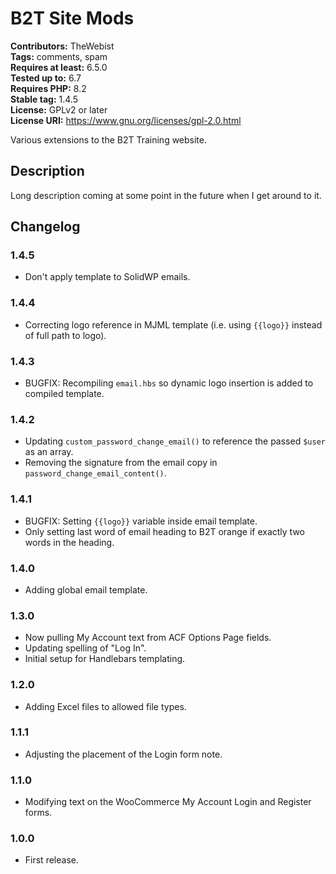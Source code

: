 # B2T Site Mods #
**Contributors:** TheWebist  
**Tags:** comments, spam  
**Requires at least:** 6.5.0  
**Tested up to:** 6.7  
**Requires PHP:** 8.2  
**Stable tag:** 1.4.5  
**License:** GPLv2 or later  
**License URI:** https://www.gnu.org/licenses/gpl-2.0.html  

Various extensions to the B2T Training website.

## Description ##

Long description coming at some point in the future when I get around to it.

## Changelog ##

### 1.4.5 ###
* Don't apply template to SolidWP emails.

### 1.4.4 ###
* Correcting logo reference in MJML template (i.e. using `{{logo}}` instead of full path to logo).

### 1.4.3 ###
* BUGFIX: Recompiling `email.hbs` so dynamic logo insertion is added to compiled template.

### 1.4.2 ###
* Updating `custom_password_change_email()` to reference the passed `$user` as an array.
* Removing the signature from the email copy in `password_change_email_content()`.

### 1.4.1 ###
* BUGFIX: Setting `{{logo}}` variable inside email template.
* Only setting last word of email heading to B2T orange if exactly two words in the heading.

### 1.4.0 ###
* Adding global email template.

### 1.3.0 ###
* Now pulling My Account text from ACF Options Page fields.
* Updating spelling of "Log In".
* Initial setup for Handlebars templating.

### 1.2.0 ###
* Adding Excel files to allowed file types.

### 1.1.1 ###
* Adjusting the placement of the Login form note.

### 1.1.0 ###
* Modifying text on the WooCommerce My Account Login and Register forms.

### 1.0.0 ###
* First release.
